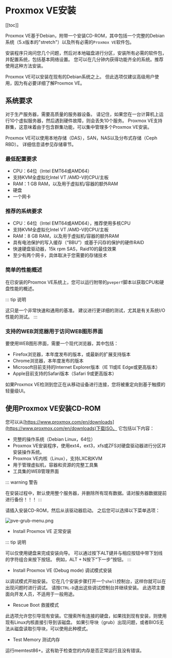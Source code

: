 # Proxmox VE安装


[[toc]]



Proxmox VE基于Debian，附带一个安装CD-ROM，其中包括一个完整的Debian系统（5.x版本的"stretch"）以及所有必需的`Proxmox VE`软件包。

安装程序只询问您几个问题，然后对本地磁盘进行分区，安装所有必需的软件包，并配置系统，包括基本网络设置。 您可以在几分钟内获得功能齐全的系统。推荐使用这种方法安装。

Proxmox VE可以安装在现有的Debian系统之上。 但此选项仅建议高级用户使用，因为有必要详细了解Proxmox VE。


## 系统要求


对于生产服务器，需要高质量的服务器设备。 请记住，如果您在一台计算机上运行10个虚拟服务器，然后遇到硬件故障，则会丢失10个服务。 Proxmox VE支持群集，这意味着由于包含群集功能，可以集中管理多个Proxmox VE安装。

Proxmox VE可以使用本地存储（DAS），SAN，NAS以及分布式存储（Ceph RBD）。 详细信息请参见存储章节。

### 最低配置要求


- CPU：64位（Intel EMT64或AMD64）
- 支持KVM全虚拟化Intel VT /AMD-V的CPU/主板
- RAM：1 GB RAM，以及用于虚拟机/容器的额外RAM
- 硬盘
- 一个网卡

### 推荐的系统要求


- CPU：64位（Intel EMT64或AMD64），推荐使用多核CPU
- 支持KVM全虚拟化Intel VT /AMD-V的CPU/主板
- RAM：8 GB RAM，以及用于虚拟机/容器的额外RAM
- 具有电池保护的写入缓存（“BBU”）或基于闪存的保护的硬件RAID
- 快速硬盘驱动器，15k rpm SAS，Raid10的最佳效果
- 至少有两个网卡，具体取决于您需要的存储技术

### 简单的性能概述


在已安装的Proxmox VE系统上，您可以运行附带的`pveperf`脚本以获取CPU和硬盘性能的概述。

::: tip 说明

这只是一个非常快速和通用的基准。 建议进行更详细的测试，尤其是有关系统I/O性能的测试。
:::
    
### 支持的WEB浏览器用于访问WEB图形界面


要使用WEB图形界面，需要一个现代浏览器，其中包括：

- Firefox浏览器，本年度发布的版本，或最新的扩展支持版本
- Chrome浏览器，本年度发布的版本
- Microsoft目前支持的Internet Explorer版本（IE 11或IE Edge或更高版本）
- Apple目前支持的Safari版本（Safari 9或更高版本）

如果Proxmox VE检测到您正在从移动设备进行连接，您将被重定向到基于触摸的轻量级UI。


## 使用Proxmox VE安装CD-ROM


您可以从[https://www.proxmox.com/en/downloads](https://www.proxmox.com/en/downloads)下载ISO。 它包括以下内容：

- 完整的操作系统（Debian Linux，64位）
- Proxmox VE安装程序，使用ext4，ext3，xfs或ZFS对硬盘驱动器进行分区并安装操作系统。
- Proxmox VE内核（Linux），支持LXC和KVM
- 用于管理虚拟机，容器和资源的完整工具集
- 工具集的WEB管理界面


::: warning 警告

在安装过程中，默认使用整个服务器，并删除所有现有数据。请对服务器数据提前进行备份！！！
:::   
    
请插入安装CD-ROM，然后从该驱动器启动。 之后您可以选择以下菜单选项：

![pve-grub-menu.png](/img/pve-grub-menu.png)


- Install Proxmox VE 正常安装

::: tip 说明

可以仅使用键盘来完成安装向导。 可以通过按下ALT键并与相应按钮中带下划线的字符组合来按下按钮。 例如，ALT + N按下“下一步”按钮。
:::

- Install Proxmox VE (Debug mode) 调试模式安装

以调试模式开始安装。 它在几个安装步骤打开一个`shell`控制台，这样你就可以在出现问题时进行调试。 请按`CTRL-D`退出这些调试控制台并继续安装。 此选项主要面向开发人员，不适用于一般用途。
  
- Rescue Boot 救援模式

此选项允许您引导现有安装。它搜索所有连接的硬盘，如果找到现有安装，则使用现有Linux内核直接引导到该磁盘。 如果引导块（grub）出现问题，或者BIOS无法从磁盘读取引导块，可以使用此种模式。
    
- Test Memory 测试内存

运行memtest86+。这有助于检查您的内存是否正常运行且没有错误。
  
